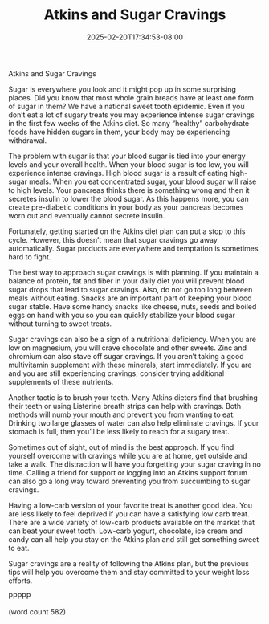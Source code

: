 ﻿---
title: "Atkins and Sugar Cravings"
date: 2025-02-20T17:34:53-08:00
description: "Text Tips for Web Success"
featured_image: "/images/Text.jpg"
tags: ["Text"]
---

Atkins and Sugar Cravings

Sugar is everywhere you look and it might pop up in some surprising places. Did you know that most whole grain breads have at least one form of sugar in them? We have a national sweet tooth epidemic. Even if you don’t eat a lot of sugary treats you may experience intense sugar cravings in the first few weeks of the Atkins diet. So many “healthy” carbohydrate foods have hidden sugars in them, your body may be experiencing withdrawal.

The problem with sugar is that your blood sugar is tied into your energy levels and your overall health. When your blood sugar is too low, you will experience intense cravings. High blood sugar is a result of eating high-sugar meals. When you eat concentrated sugar, your blood sugar will raise to high levels. Your pancreas thinks there is something wrong and then it secretes insulin to lower the blood sugar. As this happens more, you can create pre-diabetic conditions in your body as your pancreas becomes worn out and eventually cannot secrete insulin.

Fortunately, getting started on the Atkins diet plan can put a stop to this cycle. However, this doesn’t mean that sugar cravings go away automatically. Sugar products are everywhere and temptation is sometimes hard to fight. 

The best way to approach sugar cravings is with planning. If you maintain a balance of protein, fat and fiber in your daily diet you will prevent blood sugar drops that lead to sugar cravings. Also, do not go too long between meals without eating. Snacks are an important part of keeping your blood sugar stable. Have some handy snacks like cheese, nuts, seeds and boiled eggs on hand with you so you can quickly stabilize your blood sugar without turning to sweet treats. 

Sugar cravings can also be a sign of a nutritional deficiency. When you are low on magnesium, you will crave chocolate and other sweets. Zinc and chromium can also stave off sugar cravings. If you aren’t taking a good multivitamin supplement with these minerals, start immediately. If you are and you are still experiencing cravings, consider trying additional supplements of these nutrients.

Another tactic is to brush your teeth. Many Atkins dieters find that brushing their teeth or using Listerine breath strips can help with cravings. Both methods will numb your mouth and prevent you from wanting to eat. Drinking two large glasses of water can also help eliminate cravings. If your stomach is full, then you’ll be less likely to reach for a sugary treat.

Sometimes out of sight, out of mind is the best approach. If you find yourself overcome with cravings while you are at home, get outside and take a walk. The distraction will have you forgetting your sugar craving in no time. Calling a friend for support or logging into an Atkins support forum can also go a long way toward preventing you from succumbing to sugar cravings.

Having a low-carb version of your favorite treat is another good idea. You are less likely to feel deprived if you can have a satisfying low carb treat. There are a wide variety of low-carb products available on the market that can beat your sweet tooth. Low-carb yogurt, chocolate, ice cream and candy can all help you stay on the Atkins plan and still get something sweet to eat.

Sugar cravings are a reality of following the Atkins plan, but the previous tips will help you overcome them and stay committed to your weight loss efforts.

PPPPP

(word count 582)

